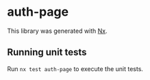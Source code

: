 # auth-page

This library was generated with [Nx](https://nx.dev).

## Running unit tests

Run `nx test auth-page` to execute the unit tests.
